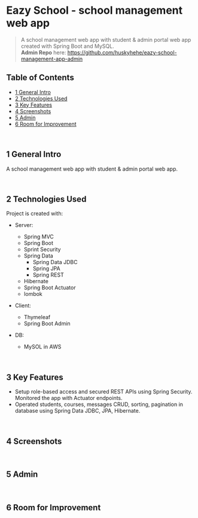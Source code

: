 # Eazy School - school management web app
> A school management web app with student & admin portal web app created with Spring Boot and MySQL.
> <br/>**Admin Repo** here: https://github.com/huskyhehe/eazy-school-management-app-admin

## Table of Contents
* [1 General Intro](#1-general-intro)
* [2 Technologies Used](#2-technologies-used)
* [3 Key Features](#3-key-features)
* [4 Screenshots](#4-screenshots)
* [5 Admin](#5-admin)
* [6 Room for Improvement](#6-room-for-improvement)

<br/>

## 1 General Intro
A school management web app with student & admin portal web app.

<br/>

## 2 Technologies Used
Project is created with:
- Server:
    - Spring MVC
    - Spring Boot
    - Sprint Security
    - Spring Data 
        - Spring Data JDBC
        - Spring JPA
        - Spring REST
    - Hibernate
    - Spring Boot Actuator
    - lombok

- Client:
    - Thymeleaf
    - Spring Boot Admin
- DB:
    - MySOL in AWS

<br/>

## 3 Key Features
- Setup role-based access and secured REST APIs using Spring Security. Monitored the app with Actuator endpoints.
- Operated students, courses, messages CRUD, sorting, pagination in database using Spring Data JDBC, JPA, Hibernate.


<br/>

## 4 Screenshots

<br/>

## 5 Admin

<br/>

## 6 Room for Improvement
